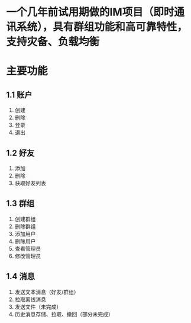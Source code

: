 # 一个几年前试用期做的IM项目（即时通讯系统），具有群组功能和高可靠特性，支持灾备、负载均衡

# 主要功能


## 1.1 **账户**

1. 创建
2. 删除
3. 登录
4. 退出

## 1.2 **好友**

1. 添加
2. 删除
3. 获取好友列表

## 1.3 **群组**

1. 创建群组
2. 删除群组
3. 添加用户
4. 删除用户
5. 查看管理员
6. 修改管理员

## 1.4 **消息**

1. 发送文本消息（好友/群组）
2. 拉取离线消息
3. 发送文件（未完成）
4. 历史消息存储、拉取、撤回（部分未完成）
